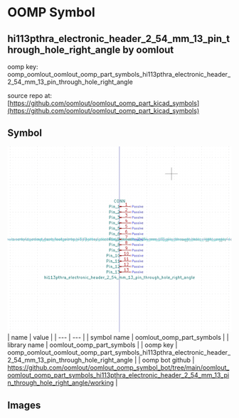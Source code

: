 # OOMP Symbol  
## hi113pthra_electronic_header_2_54_mm_13_pin_through_hole_right_angle  by oomlout  
  
oomp key: oomp_oomlout_oomlout_oomp_part_symbols_hi113pthra_electronic_header_2_54_mm_13_pin_through_hole_right_angle  
  
source repo at: [https://github.com/oomlout/oomlout_oomp_part_kicad_symbols](https://github.com/oomlout/oomlout_oomp_part_kicad_symbols)  
## Symbol  
  
[![working.png](working_600.png)](working.png)  
| name | value | 
| --- | --- | 
| symbol name | oomlout_oomp_part_symbols | 
| library name | oomlout_oomp_part_symbols | 
| oomp key | oomp_oomlout_oomlout_oomp_part_symbols_hi113pthra_electronic_header_2_54_mm_13_pin_through_hole_right_angle | 
| oomp bot github | https://github.com/oomlout/oomlout_oomp_symbol_bot/tree/main/oomlout_oomlout_oomp_part_symbols_hi113pthra_electronic_header_2_54_mm_13_pin_through_hole_right_angle/working | 
## Images  
